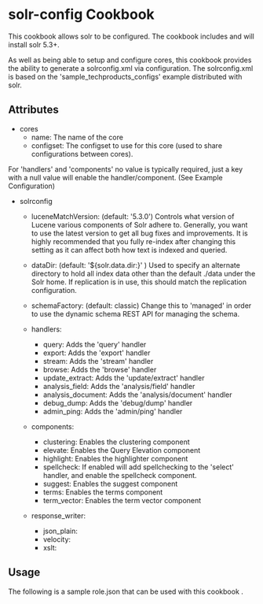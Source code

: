 solr-config Cookbook
====================

This cookbook allows solr to be configured. The cookbook includes and will install solr 5.3+.

As well as being able to setup and configure cores, this cookbook provides the ability to generate a solrconfig.xml via configuration.
The solrconfig.xml is based on the 'sample_techproducts_configs' example distributed with solr.

Attributes
----------

- cores
  - name: The name of the core
  - configset: The configset to use for this core (used to share configurations between cores).


For 'handlers' and 'components' no value is typically required, just a key with a null value will enable the handler/component. (See Example Configuration)

- solrconfig
  - luceneMatchVersion: (default: '5.3.0') Controls what version of Lucene various components of Solr adhere to.  Generally, you want to use the latest version to get all bug fixes and improvements. It is highly recommended that you fully re-index after changing this setting as it can affect both how text is indexed and queried.
  - dataDir: (default: '${solr.data.dir:}' ) Used to specify an alternate directory to hold all index data other than the default ./data under the Solr home.  If replication is in use, this should match the replication configuration.
  - schemaFactory: (default: classic) Change this to 'managed' in order to use the dynamic schema REST API for managing the schema.

  - handlers: 
  	- query: Adds the 'query' handler
  	- export: Adds the 'export' handler
  	- stream: Adds the 'stream' handler
  	- browse: Adds the 'browse' handler
  	- update_extract: Adds the 'update/extract' handler
  	- analysis_field: Adds the 'analysis/field' handler
  	- analysis_document: Adds the 'analysis/document' handler
    - debug_dump: Adds the 'debug/dump' handler
  	- admin_ping: Adds the 'admin/ping' handler
  - components:
  	- clustering: Enables the clustering component
  	- elevate: Enables the Query Elevation component
  	- highlight: Enables the highlighter component
  	- spellcheck: If enabled will add spellchecking to the 'select' handler, and enable the spellcheck component.
  	- suggest: Enables the suggest component
  	- terms: Enables the terms component
  	- term_vector: Enables the term vector component
  - response_writer:
  	- json_plain:
  	- velocity:
  	- xslt:


Usage
-----

The following is a sample role.json that can be used with this cookbook
.

```json

```
